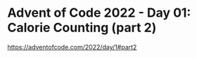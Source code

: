 # Advent of Code 2022 - Day 01: Calorie Counting (part 2)

<https://adventofcode.com/2022/day/1#part2>
